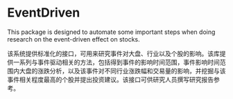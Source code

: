 # EventDriven
This package is designed to automate some important steps when doing research on the event-driven effect on stocks.

该系统提供标准化的接口，可用来研究事件对大盘、行业以及个股的影响。该库提供一系列与事件驱动相关的方法，包括得到事件的影响时间范围，事件影响时间范围内大盘的涨跌分析，以及该事件对不同行业涨跌幅和交易量的影响，并挖掘与该事件相关程度最高的个股并提出投资建议。该接口可供研究人员撰写研究报告参考。
